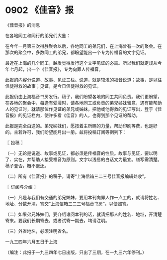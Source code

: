 # 0902 《佳音》报

《佳音报》的消息

在各地同工和同行的弟兄们大鉴：

在今年一月第三次得胜聚会以后，各地同工的弟兄们，在上海曾有一次的聚会。在那次的聚会中，多数同工的弟兄，都盼望能出一个专为传福音的文字见证。

最近在上海的几个同工，越发觉得发行这个文字见证的必需。所以我们就定规从今年七月起，出一个《佳音报》，专为向罪人传福音。

此报的内容分说道、故事、见证三栏。说道，就是较浅的福音说道；故事，是以往信徒得救的故事；见证，是今日信徒得救的见证。

此报仍由上海福音书房发行。稿子，我们盼望各地的同工共同负责。我们更盼望，在各地的聚会中，每逢有受浸时，请各地同工或负责的弟兄姊妹留意，遇有能帮助人的见证时，就请那位作见证的弟兄或姊妹，把他或他得救的见证写出，登于《佳音报》的见证栏内，使许多看《佳音》的人，也得到那个见证的帮助。

此报是完全白送的。弟兄姊妹们，愿按着主所赐的力量，帮助印刷等费，也是好的。主若许可，我们盼望能月出一册。兹将投稿订阅等例列下：

 

〖 投稿 〗

（一）无论是说道、故事或见证，都必须是传福音的性质。故事与见证，要以明了、实在，并帮助人接受福音为原则。文字以浅易的白话文为最宜。缮写需清楚。稿子登否，概不退还。

（二）所有《佳音报》的稿子，请寄“上海信箱三二三号佳音报编辑处收”。

 

〖 订阅与介绍 〗

（一）凡是与我们有交通的弟兄姊妹，要用本刊向罪人作一点工的，就请将姓名、地址、分数开清，寄交“上海信箱三二三号福音书房”，以便照寄。

（二）如果弟兄姊妹们，要介绍谁阅本刊的话，就请把那人的姓名、地址，开清楚寄来。要我们长期寄去，或者试寄一期去，均请注明。

（三）外省地名，必须注明省名。

一九三四年六月五日于上海

（编注：此报于一九三四年七日出版，只出了三期，在一九三六年停刊。）